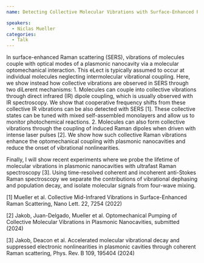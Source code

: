 ```yaml
---
name: Detecting Collective Molecular Vibrations with Surface-Enhanced Raman Spectroscopy

speakers:
  - Niclas Mueller
categories:
  - Talk
---
```

In surface-enhanced Raman scattering (SERS), vibrations of molecules couple with optical modes of a plasmonic nanocavity via a molecular optomechanical interaction. This eLect is typically assumed to occur at individual molecules neglecting intermolecular vibrational coupling. Here, we show instead how collective vibrations are observed in SERS through two diLerent mechanisms: 1. Molecules can couple into collective vibrations through direct infrared (IR) dipole coupling, which is usually observed with IR spectroscopy. We show that cooperative frequency shifts from these collective IR vibrations can be also detected with SERS [1]. These collective states can be tuned with mixed self-assembled monolayers and allow us to monitor photochemical reactions. 2. Molecules can also form collective vibrations through the coupling of induced Raman dipoles when driven with intense laser pulses [2]. We show how such collective Raman vibrations enhance the optomechanical coupling with plasmonic nanocavities and reduce the onset of vibrational nonlinearities.

Finally, I will show recent experiments where we probe the lifetime of molecular vibrations in plasmonic nanocavities with ultrafast Raman spectroscopy [3]. Using time-resolved coherent and incoherent anti-Stokes Raman spectroscopy we separate the contributions of vibrational dephasing and population decay, and isolate molecular signals from four-wave mixing.


[1] Mueller et al. Collective Mid-Infrared Vibrations in Surface-Enhanced Raman Scattering, Nano Lett. 22, 7254 (2022)

[2] Jakob, Juan-Delgado, Mueller et al. Optomechanical Pumping of Collective Molecular Vibrations in Plasmonic Nanocavities, submitted (2024)

[3] Jakob, Deacon et al. Accelerated molecular vibrational decay and suppressed electronic nonlinearities in plasmonic cavities through coherent Raman scattering, Phys. Rev. B 109, 195404 (2024)